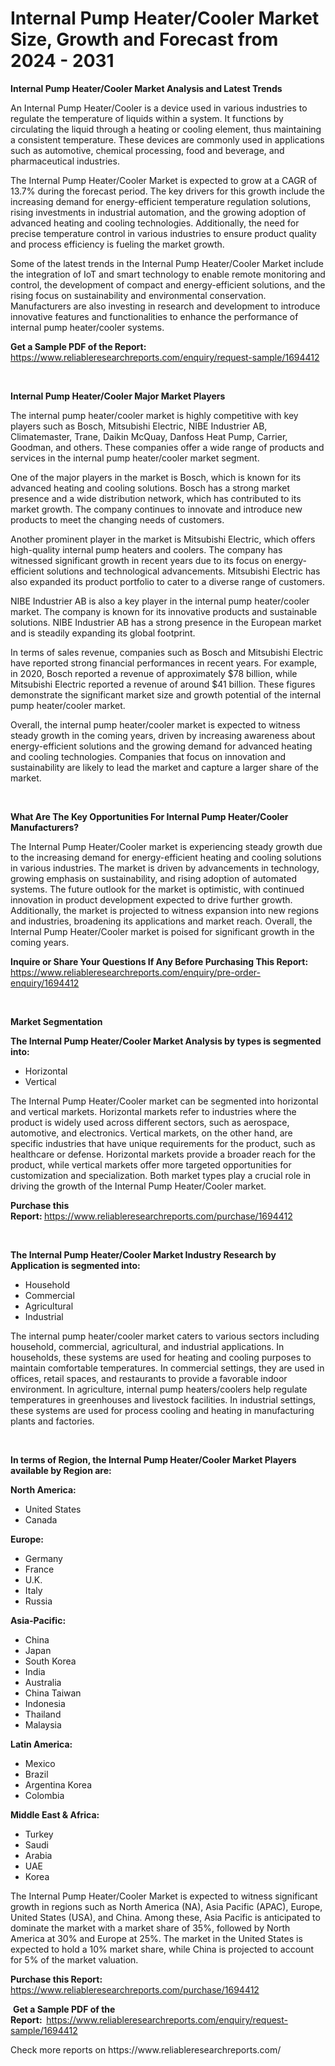 <p><h1>Internal Pump Heater/Cooler Market Size, Growth and Forecast from 2024 - 2031</h1></p><p><strong>Internal Pump Heater/Cooler Market Analysis and Latest Trends</strong></p>
<p><p>An Internal Pump Heater/Cooler is a device used in various industries to regulate the temperature of liquids within a system. It functions by circulating the liquid through a heating or cooling element, thus maintaining a consistent temperature. These devices are commonly used in applications such as automotive, chemical processing, food and beverage, and pharmaceutical industries.</p><p>The Internal Pump Heater/Cooler Market is expected to grow at a CAGR of 13.7% during the forecast period. The key drivers for this growth include the increasing demand for energy-efficient temperature regulation solutions, rising investments in industrial automation, and the growing adoption of advanced heating and cooling technologies. Additionally, the need for precise temperature control in various industries to ensure product quality and process efficiency is fueling the market growth.</p><p>Some of the latest trends in the Internal Pump Heater/Cooler Market include the integration of IoT and smart technology to enable remote monitoring and control, the development of compact and energy-efficient solutions, and the rising focus on sustainability and environmental conservation. Manufacturers are also investing in research and development to introduce innovative features and functionalities to enhance the performance of internal pump heater/cooler systems.</p></p>
<p><strong>Get a Sample PDF of the Report:&nbsp;</strong> <a href="https://www.reliableresearchreports.com/enquiry/request-sample/1694412">https://www.reliableresearchreports.com/enquiry/request-sample/1694412</a></p>
<p>&nbsp;</p>
<p><strong>Internal Pump Heater/Cooler Major Market Players</strong></p>
<p><p>The internal pump heater/cooler market is highly competitive with key players such as Bosch, Mitsubishi Electric, NIBE Industrier AB, Climatemaster, Trane, Daikin McQuay, Danfoss Heat Pump, Carrier, Goodman, and others. These companies offer a wide range of products and services in the internal pump heater/cooler market segment.</p><p>One of the major players in the market is Bosch, which is known for its advanced heating and cooling solutions. Bosch has a strong market presence and a wide distribution network, which has contributed to its market growth. The company continues to innovate and introduce new products to meet the changing needs of customers.</p><p>Another prominent player in the market is Mitsubishi Electric, which offers high-quality internal pump heaters and coolers. The company has witnessed significant growth in recent years due to its focus on energy-efficient solutions and technological advancements. Mitsubishi Electric has also expanded its product portfolio to cater to a diverse range of customers.</p><p>NIBE Industrier AB is also a key player in the internal pump heater/cooler market. The company is known for its innovative products and sustainable solutions. NIBE Industrier AB has a strong presence in the European market and is steadily expanding its global footprint.</p><p>In terms of sales revenue, companies such as Bosch and Mitsubishi Electric have reported strong financial performances in recent years. For example, in 2020, Bosch reported a revenue of approximately $78 billion, while Mitsubishi Electric reported a revenue of around $41 billion. These figures demonstrate the significant market size and growth potential of the internal pump heater/cooler market.</p><p>Overall, the internal pump heater/cooler market is expected to witness steady growth in the coming years, driven by increasing awareness about energy-efficient solutions and the growing demand for advanced heating and cooling technologies. Companies that focus on innovation and sustainability are likely to lead the market and capture a larger share of the market.</p></p>
<p>&nbsp;</p>
<p><strong>What Are The Key Opportunities For Internal Pump Heater/Cooler Manufacturers?</strong></p>
<p><p>The Internal Pump Heater/Cooler market is experiencing steady growth due to the increasing demand for energy-efficient heating and cooling solutions in various industries. The market is driven by advancements in technology, growing emphasis on sustainability, and rising adoption of automated systems. The future outlook for the market is optimistic, with continued innovation in product development expected to drive further growth. Additionally, the market is projected to witness expansion into new regions and industries, broadening its applications and market reach. Overall, the Internal Pump Heater/Cooler market is poised for significant growth in the coming years.</p></p>
<p><strong>Inquire or Share Your Questions If Any Before Purchasing This Report:</strong> <a href="https://www.reliableresearchreports.com/enquiry/pre-order-enquiry/1694412">https://www.reliableresearchreports.com/enquiry/pre-order-enquiry/1694412</a></p>
<p>&nbsp;</p>
<p><strong>Market Segmentation</strong></p>
<p><strong>The Internal Pump Heater/Cooler Market Analysis by types is segmented into:</strong></p>
<p><ul><li>Horizontal</li><li>Vertical</li></ul></p>
<p><p>The Internal Pump Heater/Cooler market can be segmented into horizontal and vertical markets. Horizontal markets refer to industries where the product is widely used across different sectors, such as aerospace, automotive, and electronics. Vertical markets, on the other hand, are specific industries that have unique requirements for the product, such as healthcare or defense. Horizontal markets provide a broader reach for the product, while vertical markets offer more targeted opportunities for customization and specialization. Both market types play a crucial role in driving the growth of the Internal Pump Heater/Cooler market.</p></p>
<p><strong>Purchase this Report:&nbsp;</strong><a href="https://www.reliableresearchreports.com/purchase/1694412">https://www.reliableresearchreports.com/purchase/1694412</a></p>
<p>&nbsp;</p>
<p><strong>The Internal Pump Heater/Cooler Market Industry Research by Application is segmented into:</strong></p>
<p><ul><li>Household</li><li>Commercial</li><li>Agricultural</li><li>Industrial</li></ul></p>
<p><p>The internal pump heater/cooler market caters to various sectors including household, commercial, agricultural, and industrial applications. In households, these systems are used for heating and cooling purposes to maintain comfortable temperatures. In commercial settings, they are used in offices, retail spaces, and restaurants to provide a favorable indoor environment. In agriculture, internal pump heaters/coolers help regulate temperatures in greenhouses and livestock facilities. In industrial settings, these systems are used for process cooling and heating in manufacturing plants and factories.</p></p>
<p>&nbsp;</p>
<p><strong>In terms of Region, the Internal Pump Heater/Cooler Market Players available by Region are:</strong></p>
<p>
    <p> <strong> North America: </strong>
        <ul>
            <li>United States</li>
            <li>Canada</li>
        </ul>
        </p> 
    <p> <strong> Europe: </strong>
        <ul>
            <li>Germany</li>
            <li>France</li>
            <li>U.K.</li>
            <li>Italy</li>
            <li>Russia</li>
        </ul>
        </p> 
    <p> <strong> Asia-Pacific: </strong>
        <ul>
            <li>China</li>
            <li>Japan</li>
            <li>South Korea</li>
            <li>India</li>
            <li>Australia</li>
            <li>China Taiwan</li>
            <li>Indonesia</li>
            <li>Thailand</li>
            <li>Malaysia</li>
        </ul>
        </p> 
    <p> <strong> Latin America: </strong>
        <ul>
            <li>Mexico</li>
            <li>Brazil</li>
            <li>Argentina Korea</li>
            <li>Colombia</li>
        </ul>
        </p> 
    <p> <strong> Middle East & Africa: </strong>
        <ul>
            <li>Turkey</li>
            <li>Saudi</li>
            <li>Arabia</li>
            <li>UAE</li>
            <li>Korea</li>
        </ul>
    </p>
    </p>
<p><p>The Internal Pump Heater/Cooler Market is expected to witness significant growth in regions such as North America (NA), Asia Pacific (APAC), Europe, United States (USA), and China. Among these, Asia Pacific is anticipated to dominate the market with a market share of 35%, followed by North America at 30% and Europe at 25%. The market in the United States is expected to hold a 10% market share, while China is projected to account for 5% of the market valuation.</p></p>
<p><strong>Purchase this Report: </strong><a href="https://www.reliableresearchreports.com/purchase/1694412">https://www.reliableresearchreports.com/purchase/1694412</a></p>
<p>&nbsp;<strong>Get a Sample PDF of the Report:&nbsp;&nbsp;</strong><a href="https://www.reliableresearchreports.com/enquiry/request-sample/1694412">https://www.reliableresearchreports.com/enquiry/request-sample/1694412</a></p>
<p><strong></strong></p>
<p>Check more reports on https://www.reliableresearchreports.com/</p>
